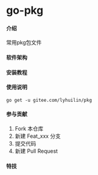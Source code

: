 # go-pkg

#### 介绍
常用pkg包文件

#### 软件架构



#### 安装教程



#### 使用说明

	go get -u gitee.com/lyhuilin/pkg



#### 参与贡献

1.  Fork 本仓库
2.  新建 Feat_xxx 分支
3.  提交代码
4.  新建 Pull Request


#### 特技


